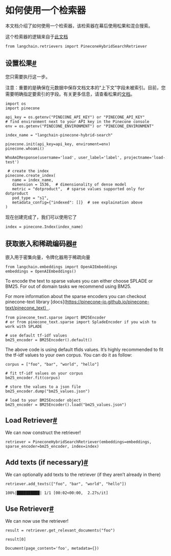 如何使用一个检索器
===

本文档介绍了如何使用一个检索器，该检索器在幕后使用松果和混合搜索。

这个检索器的逻辑来自于[此文档](https://docs.pinecone.io/docs/hybrid-search)

```
from langchain.retrievers import PineconeHybridSearchRetriever

```

设置松果[#](#setup-pinecone "到这个标题的永久链接")
-------------------------------------

您只需要执行这一步。

注意：重要的是确保在元数据中保存文档文本的“上下文”字段未被索引。目前，您需要明确指定要索引的字段。有关更多信息，请查看松果的[文档](https://docs.pinecone.io/docs/manage-indexes#selective-metadata-indexing)。

```
import os
import pinecone

api_key = os.getenv("PINECONE_API_KEY") or "PINECONE_API_KEY"
# find environment next to your API key in the Pinecone console
env = os.getenv("PINECONE_ENVIRONMENT") or "PINECONE_ENVIRONMENT"

index_name = "langchain-pinecone-hybrid-search"

pinecone.init(api_key=api_key, enviroment=env)
pinecone.whoami()

```

```
WhoAmIResponse(username='load', user_label='label', projectname='load-test')

```

```
 # create the index
pinecone.create_index(
   name = index_name,
   dimension = 1536,  # dimensionality of dense model
   metric = "dotproduct",  # sparse values supported only for dotproduct
   pod_type = "s1",
   metadata_config={"indexed": []}  # see explaination above
)

```

现在创建完成了，我们可以使用它了

```
index = pinecone.Index(index_name)

```

获取嵌入和稀疏编码器[#](#get-embeddings-and-sparse-encoders "到这个标题的永久链接")
---------------------------------------------------------------

嵌入用于密集向量，令牌化器用于稀疏向量

```
from langchain.embeddings import OpenAIEmbeddings
embeddings = OpenAIEmbeddings()

```

To encode the text to sparse values you can either choose SPLADE or BM25. For out of domain tasks we recommend using BM25.

For more information about the sparse encoders you can checkout pinecone-text library [docs](https://pinecone-io.github.io/pinecone-text/pinecone_text）.

```
from pinecone_text.sparse import BM25Encoder
# or from pinecone_text.sparse import SpladeEncoder if you wish to work with SPLADE

# use default tf-idf values
bm25_encoder = BM25Encoder().default()

```

The above code is using default tfids values. It’s highly recommended to fit the tf-idf values to your own corpus. You can do it as follow:

```
corpus = ["foo", "bar", "world", "hello"]

# fit tf-idf values on your corpus
bm25_encoder.fit(corpus)

# store the values to a json file
bm25_encoder.dump("bm25_values.json")

# load to your BM25Encoder object
bm25_encoder = BM25Encoder().load("bm25_values.json")

```

Load Retriever[#](#load-retriever "Permalink to this headline")
---------------------------------------------------------------

We can now construct the retriever!

```
retriever = PineconeHybridSearchRetriever(embeddings=embeddings, sparse_encoder=bm25_encoder, index=index)

```

Add texts (if necessary)[#](#add-texts-if-necessary "Permalink to this headline")
---------------------------------------------------------------------------------

We can optionally add texts to the retriever (if they aren’t already in there)

```
retriever.add_texts(["foo", "bar", "world", "hello"])

```

```
100%|██████████| 1/1 [00:02<00:00,  2.27s/it]

```

Use Retriever[#](#use-retriever "Permalink to this headline")
-------------------------------------------------------------

We can now use the retriever!

```
result = retriever.get_relevant_documents("foo")

```

```
result[0]

```

```
Document(page_content='foo', metadata={})

```

